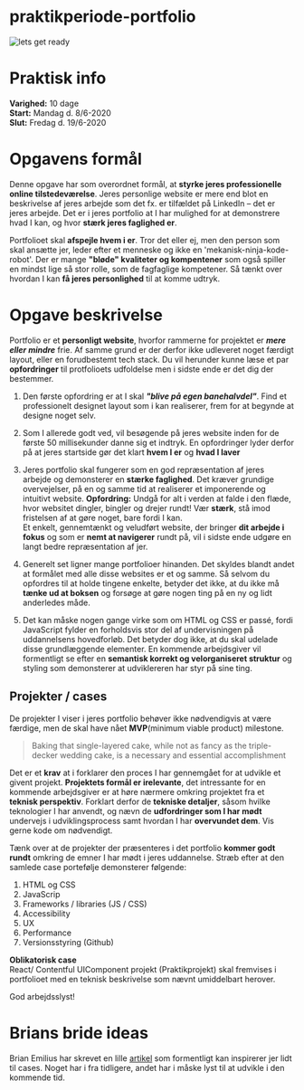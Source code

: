 # praktikperiode-portfolio

![lets get ready](https://github.com/rts-cmk-opgaver/praktikperiode-portfolio/blob/master/lets-get-ready-to-rumble.jpg "lets get ready")


# Praktisk info

**Varighed:** 10 dage<br>
**Start:** Mandag d. 8/6-2020<br>
**Slut:** Fredag d. 19/6-2020<br>


# Opgavens formål

Denne opgave har som overordnet formål, at **styrke jeres professionelle online tilstedeværelse**. Jeres personlige website er mere end blot en beskrivelse af jeres arbejde som det fx. er tilfældet på LinkedIn – det er jeres arbejde. Det er i jeres portfolio at I har mulighed for at demonstrere hvad I kan, og hvor **stærk jeres faglighed er**.

Portfolioet skal **afspejle hvem i er**. Tror det eller ej, men den person som skal ansætte jer, leder efter et menneske og ikke en 'mekanisk-ninja-kode-robot'. Der er mange **"bløde" kvaliteter og kompentener** som også spiller en mindst lige så stor rolle, som de fagfaglige kompetener. Så tænkt over hvordan I kan **få jeres personlighed** til at komme udtryk.


# Opgave beskrivelse

Portfolio er et **personligt website**, hvorfor rammerne for projektet er ***mere eller mindre*** frie. Af samme grund er der derfor ikke udleveret noget færdigt layout, eller en forudbestemt tech stack. 
Du vil herunder kunne læse et par **opfordringer** til protfolioets udfoldelse men i sidste ende er det dig der bestemmer. 

1.   Den første opfordring er at I skal ***"blive på egen banehalvdel"***. Find et professionelt designet layout som i kan realiserer, frem for at begynde at designe noget selv.

2.   Som I allerede godt ved, vil besøgende på jeres website inden for de første 50 millisekunder danne sig et indtryk. En opfordringer lyder derfor på at jeres startside gør det klart **hvem I er** og **hvad I laver**

3.   Jeres portfolio skal fungerer som en god repræsentation af jeres arbejde og demonsterer en **stærke faglighed**. Det kræver grundige overvejelser, på en og samme tid at realiserer et imponerende og intuitivt website. 
**Opfordring:** Undgå for alt i verden at falde i den flæde, hvor websitet dingler, bingler og drejer rundt! Vær **stærk**, stå imod fristelsen af at gøre noget, bare fordi I kan.<br>
Et enkelt, gennemtænkt og veludført website, der bringer **dit arbejde i fokus** og som er **nemt at navigerer** rundt på, vil i sidste ende udgøre en langt bedre repræsentation af jer.

4.   Generelt set ligner mange portfolioer hinanden. Det skyldes blandt andet at formålet med alle disse websites er et og samme. Så selvom du opfordres til at holde tingene enkelte, betyder det ikke, at du ikke må **tænke ud at boksen** og forsøge at gøre nogen ting på en ny og lidt anderledes måde.

5.   Det kan måske nogen gange virke som om HTML og CSS er passé, fordi JavaScript fylder en forholdsvis stor del af undervisningen på uddannelsens hovedforløb. Det betyder dog ikke, at du skal udelade disse grundlæggende elementer. En kommende arbejdsgiver vil formentligt se efter en **semantisk korrekt og velorganiseret struktur** og styling som demonsterer at udviklereren har styr på sine ting.


## Projekter / cases
De projekter I viser i jeres portfolio behøver ikke nødvendigvis at være færdige, men de skal have nået **MVP**(minimum viable product) milestone. 

> Baking that single-layered cake, while not as fancy as the triple-decker wedding cake, is a necessary and essential accomplishment

Det er et **krav** at i forklarer den proces I har gennemgået for at udvikle et givent projekt. **Projektets formål er irelevante**, det intressante for en kommende arbejdsgiver er at høre nærmere omkring projektet fra et **teknisk perspektiv**. Forklart derfor de **tekniske detaljer**, såsom hvilke teknologier I har anvendt, og nævn de **udfordringer som I har mødt** undervejs i udviklingsprocess samt hvordan I har **overvundet dem**. Vis gerne kode om nødvendigt.

Tænk over at de projekter der præsenteres i det portfolio **kommer godt rundt** omkring de emner I har mødt i jeres uddannelse. Stræb efter at den samlede case portefølje demonsterer følgende: 

1.   HTML og CSS 
2.   JavaScrip
3.   Frameworks / libraries (JS / CSS)
4.   Accessibility 
5.   UX
6.   Performance
7.   Versionsstyring (Github)

**Oblikatorisk case**<br>
React/ Contentful UIComponent projekt (Praktikprojekt) skal fremvises i portfolioet med en teknisk beskrivelse som nævnt umiddelbart herover.

God arbejdsslyst!

# Brians bride ideas
Brian Emilius har skrevet en lille [artikel](https://www.brianemilius.com/portfolio-ideas/)
 som formentligt kan inspirerer jer lidt til cases. Noget har i fra tidligere, andet har i måske lyst til at udvikle i den kommende tid.


